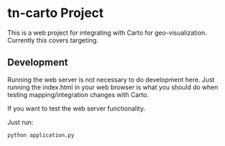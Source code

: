 # tn-carto Project

This is a web project for integrating with Carto for geo-visualization.  Currently this covers targeting.

## Development

Running the web server is not necessary to do development here.  Just running the index.html in your web browser is
what you should do when testing mapping/integration changes with Carto.

If you want to test the web server functionality.

Just run:

`python application.py`
